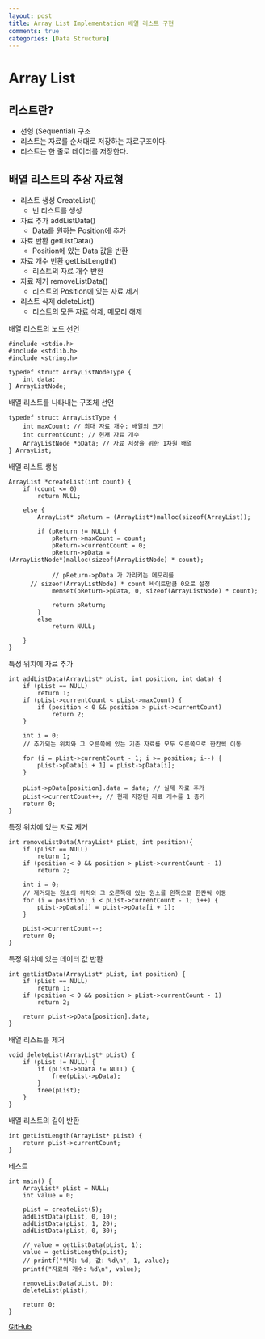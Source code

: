 ```yaml
---
layout: post
title: Array List Implementation 배열 리스트 구현
comments: true
categories: [Data Structure]
---
```


# Array List

## 리스트란?

- 선형 (Sequential) 구조
- 리스트는 자료를 순서대로 저장하는 자료구조이다.
- 리스트는 한 줄로 데이터를 저장한다.

## 배열 리스트의 추상 자료형

- 리스트 생성 CreateList()
  - 빈 리스트를 생성
- 자료 추가 addListData()
  - Data를 원하는 Position에 추가
- 자료 반환 getListData()
  - Position에 있는 Data 값을 반환
- 자료 개수 반환 getListLength()
  - 리스트의 자료 개수 반환
- 자료 제거 removeListData()
  - 리스트의 Position에 있는 자료 제거
- 리스트 삭제 deleteList()
  - 리스트의 모든 자료 삭제, 메모리 해제

배열 리스트의 노드 선언

```
#include <stdio.h>
#include <stdlib.h>
#include <string.h>

typedef struct ArrayListNodeType {
	int data;
} ArrayListNode;
```

배열 리스트를 나타내는 구조체 선언

```
typedef struct ArrayListType {
	int maxCount; // 최대 자료 개수: 배열의 크기
	int currentCount; // 현재 자료 개수
	ArrayListNode *pData; // 자료 저장을 위한 1차원 배열
} ArrayList;
```

배열 리스트 생성

```
ArrayList *createList(int count) {
	if (count <= 0)
		return NULL;

	else {
		ArrayList* pReturn = (ArrayList*)malloc(sizeof(ArrayList));

		if (pReturn != NULL) {
			pReturn->maxCount = count;
			pReturn->currentCount = 0;
			pReturn->pData = (ArrayListNode*)malloc(sizeof(ArrayListNode) * count);

			// pReturn->pData 가 가리키는 메모리를 
      // sizeof(ArrayListNode) * count 바이트만큼 0으로 설정
			memset(pReturn->pData, 0, sizeof(ArrayListNode) * count);

			return pReturn;
		}
		else
			return NULL;

	}
}
```

특정 위치에 자료 추가

```
int addListData(ArrayList* pList, int position, int data) {
	if (pList == NULL)
		return 1;
	if (pList->currentCount < pList->maxCount) {
		if (position < 0 && position > pList->currentCount)
			return 2;
	}

	int i = 0;
    // 추가되는 위치와 그 오른쪽에 있는 기존 자료를 모두 오른쪽으로 한칸씩 이동

	for (i = pList->currentCount - 1; i >= position; i--) {
		pList->pData[i + 1] = pList->pData[i];
	}

	pList->pData[position].data = data; // 실제 자료 추가
	pList->currentCount++; // 현재 저장된 자료 개수를 1 증가
	return 0;
}
```

특정 위치에 있는 자료 제거

```
int removeListData(ArrayList* pList, int position){
	if (pList == NULL)
		return 1;
	if (position < 0 && position > pList->currentCount - 1)
		return 2;

	int i = 0;
    // 제거되는 원소의 위치와 그 오른쪽에 있는 원소를 왼쪽으로 한칸씩 이동
	for (i = position; i < pList->currentCount - 1; i++) {
		pList->pData[i] = pList->pData[i + 1];
	}

	pList->currentCount--;
	return 0;
}
```

특정 위치에 있는 데이터 값 반환

```
int getListData(ArrayList* pList, int position) {
	if (pList == NULL)
		return 1;
	if (position < 0 && position > pList->currentCount - 1)
		return 2;

	return pList->pData[position].data;
}
```

배열 리스트를 제거

```
void deleteList(ArrayList* pList) {
	if (pList != NULL) {
		if (pList->pData != NULL) {
			free(pList->pData);
		}
		free(pList);
	}
}
```

배열 리스트의 길이 반환

```
int getListLength(ArrayList* pList) {
	return pList->currentCount;
}
```

테스트

```
int main() {
	ArrayList* pList = NULL;
	int value = 0;

	pList = createList(5);
	addListData(pList, 0, 10);
	addListData(pList, 1, 20);
	addListData(pList, 0, 30);

	// value = getListData(pList, 1);
	value = getListLength(pList);
	// printf("위치: %d, 값: %d\n", 1, value);
	printf("자료의 개수: %d\n", value);

	removeListData(pList, 0);
	deleteList(pList);

	return 0;
}
```

[GitHub](https://github.com/HyoSup0513/study/tree/master/Datastructure/Array%20List)
